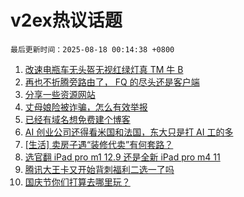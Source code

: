 # v2ex热议话题

`最后更新时间：2025-08-18 00:14:38 +0800`

1. [改速电瓶车无头盔无视红绿灯真 TM 牛 B](https://www.v2ex.com/t/1152944)
1. [再也不折腾旁路由了， FQ 的尽头还是客户端](https://www.v2ex.com/t/1152993)
1. [分享一些资源网站](https://www.v2ex.com/t/1152949)
1. [丈母娘险被诈骗，怎么有效举报](https://www.v2ex.com/t/1152978)
1. [已经有域名想免费建个博客](https://www.v2ex.com/t/1152920)
1. [AI 创业公司还得看米国和法国，东大只是打 AI 工的多](https://www.v2ex.com/t/1152951)
1. [[生活] 卖房子遇“装修代卖”有何套路？](https://www.v2ex.com/t/1152987)
1. [选官翻 iPad pro m1 12.9 还是全新 iPad pro m4 11](https://www.v2ex.com/t/1152919)
1. [腾讯大王卡又开始背刺福利二选一了吗](https://www.v2ex.com/t/1152928)
1. [国庆节你们打算去哪里玩？](https://www.v2ex.com/t/1152962)

